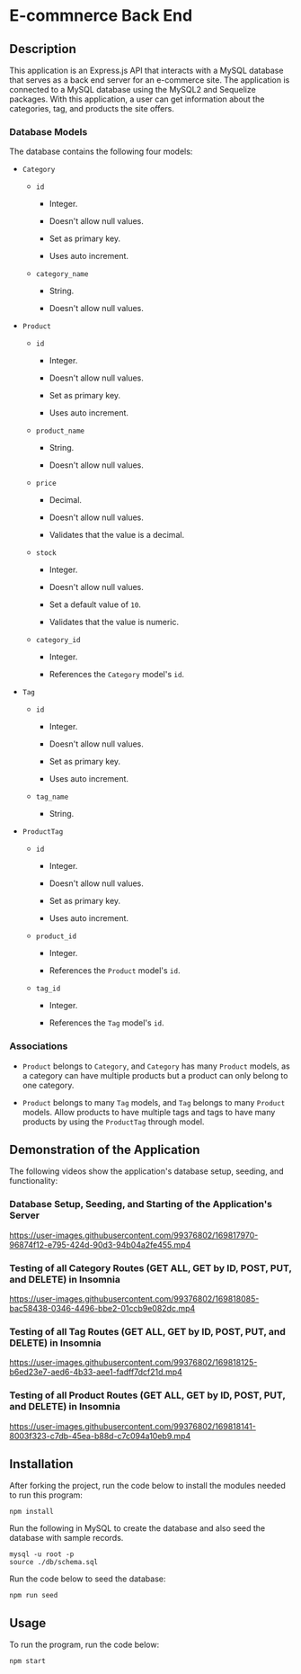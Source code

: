 # E-commnerce Back End

## Description

This application is an Express.js API that interacts with a MySQL database that serves as a back end server for an e-commerce site. The application is connected to a MySQL database using the MySQL2 and Sequelize packages. With this application, a user can get information about the categories, tag, and products the site offers. 

### Database Models

The database contains the following four models:

- `Category`

  - `id`

    - Integer.

    - Doesn't allow null values.

    - Set as primary key.

    - Uses auto increment.

  - `category_name`

    - String.

    - Doesn't allow null values.

- `Product`

  - `id`

    - Integer.

    - Doesn't allow null values.

    - Set as primary key.

    - Uses auto increment.

  - `product_name`

    - String.

    - Doesn't allow null values.

  - `price`

    - Decimal.

    - Doesn't allow null values.

    - Validates that the value is a decimal.

  - `stock`

    - Integer.

    - Doesn't allow null values.

    - Set a default value of `10`.

    - Validates that the value is numeric.

  - `category_id`

    - Integer.

    - References the `Category` model's `id`.

- `Tag`

  - `id`

    - Integer.

    - Doesn't allow null values.

    - Set as primary key.

    - Uses auto increment.

  - `tag_name`

    - String.

- `ProductTag`

  - `id`

    - Integer.

    - Doesn't allow null values.

    - Set as primary key.

    - Uses auto increment.

  - `product_id`

    - Integer.

    - References the `Product` model's `id`.

  - `tag_id`

    - Integer.

    - References the `Tag` model's `id`.

### Associations

- `Product` belongs to `Category`, and `Category` has many `Product` models, as a category can have multiple products but a product can only belong to one category.

- `Product` belongs to many `Tag` models, and `Tag` belongs to many `Product` models. Allow products to have multiple tags and tags to have many products by using the `ProductTag` through model.

## Demonstration of the Application

The following videos show the application's database setup, seeding, and functionality:

### Database Setup, Seeding, and Starting of the Application's Server

https://user-images.githubusercontent.com/99376802/169817970-96874f12-e795-424d-90d3-94b04a2fe455.mp4


### Testing of all Category Routes (GET ALL, GET by ID, POST, PUT, and DELETE) in Insomnia



https://user-images.githubusercontent.com/99376802/169818085-bac58438-0346-4496-bbe2-01ccb9e082dc.mp4


### Testing of all Tag Routes (GET ALL, GET by ID, POST, PUT, and DELETE) in Insomnia



https://user-images.githubusercontent.com/99376802/169818125-b6ed23e7-aed6-4b33-aee1-fadff7dcf21d.mp4


### Testing of all Product Routes (GET ALL, GET by ID, POST, PUT, and DELETE) in Insomnia


https://user-images.githubusercontent.com/99376802/169818141-8003f323-c7db-45ea-b88d-c7c094a10eb9.mp4



## Installation

After forking the project, run the code below to install the modules needed to run this program:

```
npm install
```

Run the following in MySQL to create the database and also seed the database with sample records.

```
mysql -u root -p
source ./db/schema.sql
```

Run the code below to seed the database:

```
npm run seed
```

## Usage

To run the program, run the code below:

```
npm start
```

